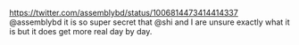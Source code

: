 https://twitter.com/assemblybd/status/1006814473414414337 @assemblybd it is so super secret that @shi and I are unsure exactly what it is but it does get more real day by day.